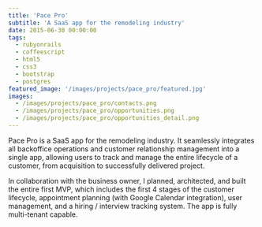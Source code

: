 ```yaml
---
title: 'Pace Pro'
subtitle: 'A SaaS app for the remodeling industry'
date: 2015-06-30 00:00:00
tags:
  - rubyonrails
  - coffeescript
  - html5
  - css3
  - bootstrap
  - postgres
featured_image: '/images/projects/pace_pro/featured.jpg'
images:
  - /images/projects/pace_pro/contacts.png
  - /images/projects/pace_pro/opportunities.png
  - /images/projects/pace_pro/opportunities_detail.png
---
```


Pace Pro is a SaaS app for the remodeling industry. It seamlessly integrates all backoffice operations and customer relationship management into a single app, allowing users to track and manage the entire lifecycle of a customer, from acquisition to successfully delivered project.

In collaboration with the business owner, I planned, architected, and built the entire first MVP, which includes the first 4 stages of the customer lifecycle, appointment planning (with Google Calendar integration), user management, and a hiring / interview tracking system. The app is fully multi-tenant capable.
